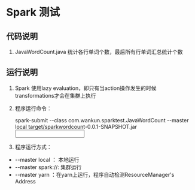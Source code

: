# Spark 测试

## 代码说明

1. JavaWordCount.java  统计各行单词个数，最后所有行单词汇总统计个数
	
## 运行说明	

1. Spark 使用lazy evaluation，即只有当action操作发生的时候transformations才会在集群上执行
2. 程序运行命令：
	
	spark-submit --class com.wankun.sparktest.JavaWordCount --master local target/sparkwordcount-0.0.1-SNAPSHOT.jar <input file> 

3. 程序运行方式：
    
* --master local ： 本地运行
* --master spark://<master host>:<master port> 集群运行
* --master yarn ：在yarn上运行，程序自动检测ResourceManager's Address